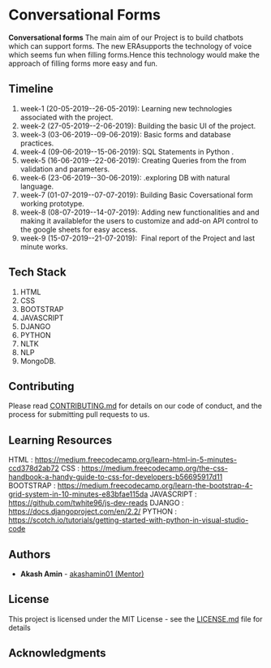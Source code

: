 # Conversational Forms

**Conversational forms** The main aim of our Project is to build chatbots which can support forms. The new ERAsupports the technology of voice which seems fun when filling forms.Hence this technology would make the approach of filling forms more easy and fun. 

## Timeline 
1. week-1 (20-05-2019--26-05-2019): ​Learning new technologies associated with the project. 
2. week-2 (27-05-2019--2-06-2019): ​Building the basic UI of the project.
3. week-3 (03-06-2019--09-06-2019): ​Basic forms and database practices.
4. week-4 (09-06-2019--15-06-2019): ​SQL Statements in Python .
5. week-5 (16-06-2019--22-06-2019): ​Creating Queries from the from validation and parameters. 
6. week-6 (23-06-2019--30-06-2019): ​.exploring DB with natural language.
7. week-7 (01-07-2019--07-07-2019): ​Building Basic Coversational form working prototype.
8. week-8 (08-07-2019--14-07-2019): Adding new functionalities and and making it availablefor the users to customize and add-on API control to the google sheets for easy access. 
9. week-9 (15-07-2019--21-07-2019): ​ Final report of the Project and last minute works. 
 

## Tech Stack
1. HTML
2. CSS
3. BOOTSTRAP
4. JAVASCRIPT
5. DJANGO 
6. PYTHON
7. NLTK
8. NLP 
9. MongoDB. 
## Contributing

Please read [CONTRIBUTING.md](https://github.com/oss2019/SOI-19-docs/blob/master/Contribution-Guidelines.md) for details on our code of conduct, and the process for submitting pull requests to us.

## Learning Resources
HTML : https://medium.freecodecamp.org/learn-html-in-5-minutes-ccd378d2ab72
CSS : https://medium.freecodecamp.org/the-css-handbook-a-handy-guide-to-css-for-developers-b56695917d11
BOOTSTRAP : https://medium.freecodecamp.org/learn-the-bootstrap-4-grid-system-in-10-minutes-e83bfae115da
JAVASCRIPT : https://github.com/twhite96/js-dev-reads
DJANGO : https://docs.djangoproject.com/en/2.2/
PYTHON : https://scotch.io/tutorials/getting-started-with-python-in-visual-studio-code

## Authors

* **Akash Amin** - [akashamin01 (Mentor)](https://github.com/akashamin01)

## License

This project is licensed under the MIT License - see the [LICENSE.md](https://github.com/oss2019/conversational-forms/blob/master/LICENSE) file for details

## Acknowledgments

